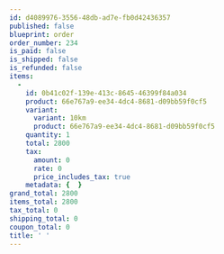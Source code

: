 ```yaml
---
id: d4089976-3556-48db-ad7e-fb0d42436357
published: false
blueprint: order
order_number: 234
is_paid: false
is_shipped: false
is_refunded: false
items:
  -
    id: 0b41c02f-139e-413c-8645-46399f84a034
    product: 66e767a9-ee34-4dc4-8681-d09bb59f0cf5
    variant:
      variant: 10km
      product: 66e767a9-ee34-4dc4-8681-d09bb59f0cf5
    quantity: 1
    total: 2800
    tax:
      amount: 0
      rate: 0
      price_includes_tax: true
    metadata: {  }
grand_total: 2800
items_total: 2800
tax_total: 0
shipping_total: 0
coupon_total: 0
title: ' '
---
```


